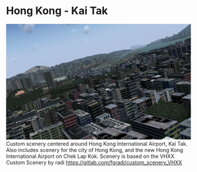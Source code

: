 Hong Kong - Kai Tak
========================
![Screenshot](https://github.com/Hornet979/KaiTak/blob/main/KaiTak1.png)
Custom scenery centered around Hong Kong International Airport, Kai Tak. Also includes scenery for the city of Hong Kong, and the new Hong Kong International Airport on Chek Lap Kok.
Scenery is based on the VHXX Custom Scenery by radi
https://gitlab.com/fgradi/custom_scenery_VHXX
